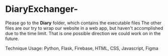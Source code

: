 # DiaryExchanger-
Please go to the **Diary** folder, which contains the executable files 
The other files are our try to wrap our website in a web app, but haven't accomplished due to the time limit. That is one possible direction we could work on in the future.
 
Technique Usage: Python, Flask, Firebase, HTML, CSS, Javascript, Figma
